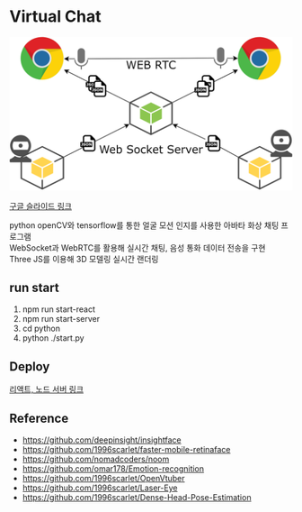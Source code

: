 # Virtual Chat

![architecture](./markdown/architecture.png)

[구글 슬라이드 링크](https://docs.google.com/presentation/d/1HkwofWICzdM60nBABb_E61VtW3RlkxvAurUfdCMjmnE/edit?usp=sharing)

python openCV와 tensorflow를 통한 얼굴 모션 인지를 사용한 아바타 화상 채팅 프로그램  
WebSocket과 WebRTC를 활용해 실시간 채팅, 음성 통화 데이터 전송을 구현  
Three JS를 이용해 3D 모델링 실시간 랜더링

## run start

1. npm run start-react
2. npm run start-server
3. cd python
4. python ./start.py

## Deploy

[리액트, 노드 서버 링크](https://virtual-chat-aio.herokuapp.com)

## Reference

- https://github.com/deepinsight/insightface
- https://github.com/1996scarlet/faster-mobile-retinaface
- https://github.com/nomadcoders/noom
- https://github.com/omar178/Emotion-recognition
- https://github.com/1996scarlet/OpenVtuber
- https://github.com/1996scarlet/Laser-Eye
- https://github.com/1996scarlet/Dense-Head-Pose-Estimation
